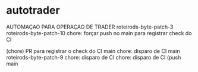 # autotrader
AUTOMAÇAO PARA OPERAÇAO DE TRADER
roteirods-byte-patch-3
roteirods-byte-patch-10
chore: forçar push no main para registrar check do CI

(chore) PR para registrar o check do CI
main
chore: disparo de CI
main
roteirods-byte-patch-9
chore: disparo de CI
chore: disparo de CI (push
main

